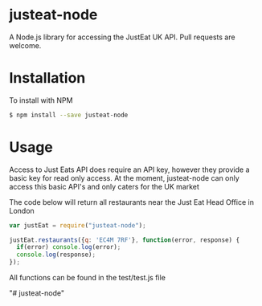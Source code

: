 # justeat-node

A Node.js library for accessing the JustEat UK API.  Pull requests are welcome.

# Installation

To install with NPM
```sh
$ npm install --save justeat-node
```
# Usage

Access to Just Eats API does require an API key, however they provide a basic key for read only access.
At the moment, justeat-node can only access this basic API's and only caters for the UK market

The code below will return all restaurants near the Just Eat Head Office in London

```javascript
var justEat = require("justeat-node");

justEat.restaurants({q: 'EC4M 7RF'}, function(error, response) {
  if(error) console.log(error);
  console.log(response);
});
```
All functions can be found in the test/test.js file

"# justeat-node"
